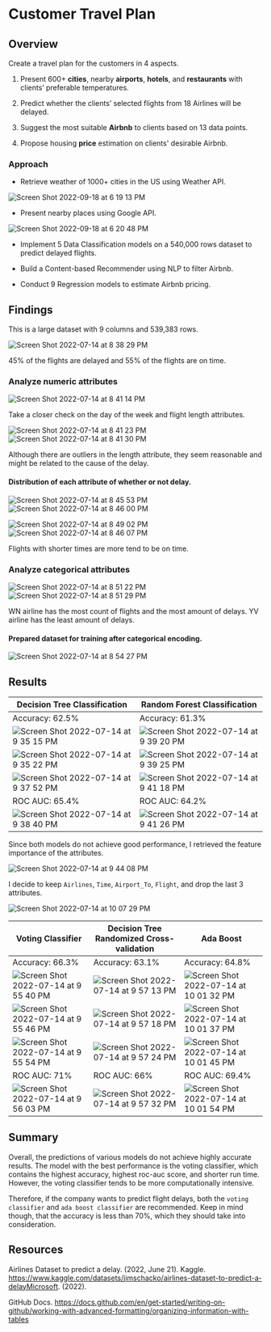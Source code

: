 # Customer Travel Plan

## Overview
Create a travel plan for the customers in 4 aspects.

1. Present 600+ **cities**, nearby **airports**, **hotels**, and **restaurants** with clients’ preferable temperatures.
    
2. Predict whether the clients’ selected flights from 18 Airlines will be delayed.

3. Suggest the most suitable **Airbnb** to clients based on 13 data points.

4. Propose housing **price** estimation on clients' desirable Airbnb.

### Approach

* Retrieve weather of 1000+ cities in the US using Weather API.

![Screen Shot 2022-09-18 at 6 19 13 PM](https://user-images.githubusercontent.com/88747464/190930360-732ab56c-ad16-4d50-87ee-137f3da49ccd.png)

* Present nearby places using Google API.

![Screen Shot 2022-09-18 at 6 20 48 PM](https://user-images.githubusercontent.com/88747464/190930364-4e20ea48-f671-4488-8d2a-fbe5df8ce485.png)

* Implement 5 Data Classification models on a 540,000 rows dataset to predict delayed flights.

* Build a Content-based Recommender using NLP to filter Airbnb.

* Conduct 9 Regression models to estimate Airbnb pricing.


## Findings
This is a large dataset with 9 columns and 539,383 rows.

![Screen Shot 2022-07-14 at 8 38 29 PM](https://user-images.githubusercontent.com/88747464/179123844-6d430fa6-1459-45c8-bbbf-f90aeeca0c96.png)

45% of the flights are delayed and 55% of the flights are on time.

### Analyze numeric attributes

![Screen Shot 2022-07-14 at 8 41 14 PM](https://user-images.githubusercontent.com/88747464/179124142-0fd60e3e-c515-4f89-aa9c-0569d1ee65ba.png)

Take a closer check on the day of the week and flight length attributes.

![Screen Shot 2022-07-14 at 8 41 23 PM](https://user-images.githubusercontent.com/88747464/179124183-a0f0fad1-06b7-4f4b-ae2e-c1b24d87097b.png)
![Screen Shot 2022-07-14 at 8 41 30 PM](https://user-images.githubusercontent.com/88747464/179124192-aec473ce-2298-44eb-827e-683953aa0b83.png)

Although there are outliers in the length attribute, they seem reasonable and might be related to the cause of the delay.

#### Distribution of each attribute of whether or not delay.

![Screen Shot 2022-07-14 at 8 45 53 PM](https://user-images.githubusercontent.com/88747464/179124641-bc37d799-2f6e-48da-bf3a-7490594e5264.png)
![Screen Shot 2022-07-14 at 8 46 00 PM](https://user-images.githubusercontent.com/88747464/179124648-29a1433d-017e-4a80-ad39-0a4aee652f77.png)

![Screen Shot 2022-07-14 at 8 49 02 PM](https://user-images.githubusercontent.com/88747464/179124818-cae92069-6e1a-48c2-bc2b-fd1be83b165e.png)
![Screen Shot 2022-07-14 at 8 46 07 PM](https://user-images.githubusercontent.com/88747464/179124657-3df4c126-9a88-4d6b-ada1-e0d6315a7961.png)

Flights with shorter times are more tend to be on time.

### Analyze categorical attributes

![Screen Shot 2022-07-14 at 8 51 22 PM](https://user-images.githubusercontent.com/88747464/179125026-1c1ecbc0-af50-4c80-8e22-263e968b4e9a.png)
![Screen Shot 2022-07-14 at 8 51 29 PM](https://user-images.githubusercontent.com/88747464/179125031-9802d7b2-a0de-406b-a75c-da082de0934f.png)

WN airline has the most count of flights and the most amount of delays. YV airline has the least amount of delays.

#### Prepared dataset for training after categorical encoding.

![Screen Shot 2022-07-14 at 8 54 27 PM](https://user-images.githubusercontent.com/88747464/179125294-428f7938-1110-47cc-ab0b-b0e3d252869f.png)

## Results

| Decision Tree Classification | Random Forest Classification | 
| --- | --- | 
| Accuracy: 62.5% | Accuracy: 61.3% |
| ![Screen Shot 2022-07-14 at 9 35 15 PM](https://user-images.githubusercontent.com/88747464/179129281-4b2e7df6-5d65-4236-b7bf-81cf98ec8be3.png) | ![Screen Shot 2022-07-14 at 9 39 20 PM](https://user-images.githubusercontent.com/88747464/179129599-e1f00148-12fd-4308-936d-cfb99f70f35e.png) |
| ![Screen Shot 2022-07-14 at 9 35 22 PM](https://user-images.githubusercontent.com/88747464/179129315-e5283c45-54c8-4f57-91c9-e20066235f78.png) | ![Screen Shot 2022-07-14 at 9 39 25 PM](https://user-images.githubusercontent.com/88747464/179129755-17dc713b-ac18-4204-9c10-827598c36f92.png) |
| ![Screen Shot 2022-07-14 at 9 37 52 PM](https://user-images.githubusercontent.com/88747464/179129470-d4fd7ecc-1044-41da-9ad1-682417fe88d5.png) | ![Screen Shot 2022-07-14 at 9 41 18 PM](https://user-images.githubusercontent.com/88747464/179129827-fb7b72bf-b385-4a12-ad98-089e546837c3.png) |
| ROC AUC: 65.4% | ROC AUC: 64.2% |
| ![Screen Shot 2022-07-14 at 9 38 40 PM](https://user-images.githubusercontent.com/88747464/179129516-4065dd36-d148-49c1-9c48-aaa630368090.png) | ![Screen Shot 2022-07-14 at 9 41 26 PM](https://user-images.githubusercontent.com/88747464/179129852-d31dd34e-aa08-49f4-9b70-01a2460408f2.png) |

Since both models do not achieve good performance, I retrieved the feature importance of the attributes.

![Screen Shot 2022-07-14 at 9 44 08 PM](https://user-images.githubusercontent.com/88747464/179130183-ff3de576-8132-4b60-9fb3-2b61449a0cb9.png)

I decide to keep `Airlines`, `Time`, `Airport_To`, `Flight`, and drop the last 3 attributes.

![Screen Shot 2022-07-14 at 10 07 29 PM](https://user-images.githubusercontent.com/88747464/179132435-61a32d57-54ef-407c-829b-4981eea98e10.png)

| Voting Classifier | Decision Tree Randomized Cross-validation | Ada Boost |
| --- | --- |  --- |
| Accuracy: 66.3% | Accuracy: 63.1% | Accuracy: 64.8% |
| ![Screen Shot 2022-07-14 at 9 55 40 PM](https://user-images.githubusercontent.com/88747464/179131315-618b0966-261c-44ca-ab45-3dce97f0d786.png) | ![Screen Shot 2022-07-14 at 9 57 13 PM](https://user-images.githubusercontent.com/88747464/179131471-91d500fa-fe79-4053-90b9-0d13dd298f63.png) | ![Screen Shot 2022-07-14 at 10 01 32 PM](https://user-images.githubusercontent.com/88747464/179131895-49dd23b8-1148-4c33-be20-e5b9f32ce083.png) |
| ![Screen Shot 2022-07-14 at 9 55 46 PM](https://user-images.githubusercontent.com/88747464/179132124-10bc6486-c220-4807-9843-83fcfca35721.png) | ![Screen Shot 2022-07-14 at 9 57 18 PM](https://user-images.githubusercontent.com/88747464/179132150-afbf7e2c-c640-469f-beb4-a20f4d62043d.png) | ![Screen Shot 2022-07-14 at 10 01 37 PM](https://user-images.githubusercontent.com/88747464/179132159-57849670-43ed-49a6-8a6d-7e7968df0c40.png) |
| ![Screen Shot 2022-07-14 at 9 55 54 PM](https://user-images.githubusercontent.com/88747464/179131354-6f499712-149c-4716-8b5b-086bf1c1a7ba.png) | ![Screen Shot 2022-07-14 at 9 57 24 PM](https://user-images.githubusercontent.com/88747464/179131532-8536b86e-467d-4a77-b2b8-cb67b228384e.png) | ![Screen Shot 2022-07-14 at 10 01 45 PM](https://user-images.githubusercontent.com/88747464/179132024-b8f6e71e-c0aa-4fb9-b35c-67cda845a370.png) |
| ROC AUC: 71% | ROC AUC: 66% | ROC AUC: 69.4% |
| ![Screen Shot 2022-07-14 at 9 56 03 PM](https://user-images.githubusercontent.com/88747464/179131374-dbe4c373-3db8-4294-b46e-efe3e2deef47.png) | ![Screen Shot 2022-07-14 at 9 57 32 PM](https://user-images.githubusercontent.com/88747464/179131554-3c51f10f-dab9-4987-814c-ccb18e41180e.png) | ![Screen Shot 2022-07-14 at 10 01 54 PM](https://user-images.githubusercontent.com/88747464/179132035-46448ae0-f408-40e2-9354-9ad528f20521.png) |

## Summary
Overall, the predictions of various models do not achieve highly accurate results. The model with the best performance is the voting classifier, which contains the highest accuracy, highest roc-auc score, and shorter run time. However, the voting classifier tends to be more computationally intensive.

Therefore, if the company wants to predict flight delays, both the `voting classifier` and `ada boost classifier` are recommended. Keep in mind though, that the accuracy is less than 70%, which they should take into consideration.

## Resources
Airlines Dataset to predict a delay. (2022, June 21). Kaggle. https://www.kaggle.com/datasets/jimschacko/airlines-dataset-to-predict-a-delayMicrosoft. (2022). 

GitHub Docs. https://docs.github.com/en/get-started/writing-on-github/working-with-advanced-formatting/organizing-information-with-tables
